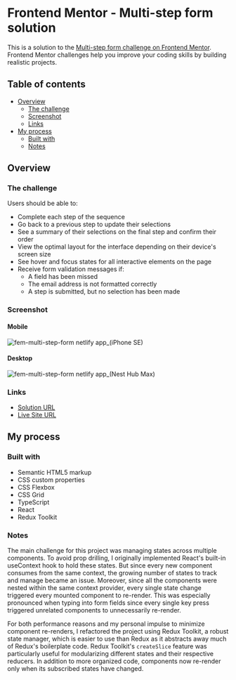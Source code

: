 # Frontend Mentor - Multi-step form solution

This is a solution to the [Multi-step form challenge on Frontend Mentor](https://www.frontendmentor.io/challenges/multistep-form-YVAnSdqQBJ). Frontend Mentor challenges help you improve your coding skills by building realistic projects.

## Table of contents

- [Overview](#overview)
  - [The challenge](#the-challenge)
  - [Screenshot](#screenshot)
  - [Links](#links)
- [My process](#my-process)
  - [Built with](#built-with)
  - [Notes](#notes)

## Overview

### The challenge

Users should be able to:

- Complete each step of the sequence
- Go back to a previous step to update their selections
- See a summary of their selections on the final step and confirm their order
- View the optimal layout for the interface depending on their device's screen size
- See hover and focus states for all interactive elements on the page
- Receive form validation messages if:
  - A field has been missed
  - The email address is not formatted correctly
  - A step is submitted, but no selection has been made

### Screenshot

#### Mobile
![fem-multi-step-form netlify app_(iPhone SE)](https://user-images.githubusercontent.com/68667158/235542839-80c50ad5-706b-4fdf-bc77-1477d80a5b02.png)

#### Desktop
![fem-multi-step-form netlify app_(Nest Hub Max)](https://user-images.githubusercontent.com/68667158/235542920-ef82f3a0-d01a-46c1-a359-31b22bfd7630.png)


### Links

- [Solution URL](https://www.frontendmentor.io/solutions/mobile-responsive-multistep-form-w-react-typescript-and-redux-toolkit-XOFWjlMD-T)
- [Live Site URL](https://fem-multi-step-form.netlify.app/)

## My process

### Built with

- Semantic HTML5 markup
- CSS custom properties
- CSS Flexbox
- CSS Grid
- TypeScript
- React
- Redux Toolkit

### Notes

The main challenge for this project was managing states across multiple components. To avoid prop drilling, I originally implemented React's built-in useContext hook to hold these states. But since every new component consumes from the same context, the growing number of states to track and manage became an issue. Moreover, since all the components were nested within the same context provider, every single state change triggered every mounted component to re-render. This was especially pronounced when typing into form fields since every single key press triggered unrelated components to unnecessarily re-render.

For both performance reasons and my personal impulse to minimize component re-renders, I refactored the project using Redux Toolkit, a robust state manager, which is easier to use than Redux as it abstracts away much of Redux's boilerplate code. Redux Toolkit's `createSlice` feature was particularly useful for modularizing different states and their respective reducers. In addition to more organized code, components now re-render only when its subscribed states have changed.
